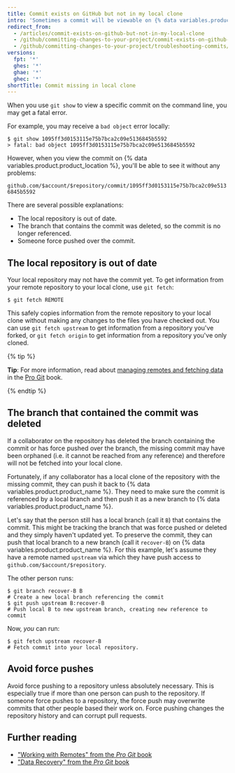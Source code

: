 ```yaml
---
title: Commit exists on GitHub but not in my local clone
intro: 'Sometimes a commit will be viewable on {% data variables.product.product_name %}, but will not exist in your local clone of the repository.'
redirect_from:
  - /articles/commit-exists-on-github-but-not-in-my-local-clone
  - /github/committing-changes-to-your-project/commit-exists-on-github-but-not-in-my-local-clone
  - /github/committing-changes-to-your-project/troubleshooting-commits/commit-exists-on-github-but-not-in-my-local-clone
versions:
  fpt: '*'
  ghes: '*'
  ghae: '*'
  ghec: '*'
shortTitle: Commit missing in local clone
---
```

When you use `git show` to view a specific commit on the command line, you may get a fatal error.

For example, you may receive a `bad object` error locally:

```shell
$ git show 1095ff3d0153115e75b7bca2c09e5136845b5592
> fatal: bad object 1095ff3d0153115e75b7bca2c09e5136845b5592
```

However, when you view the commit on {% data variables.product.product_location %}, you'll be able to see it without any problems:

`github.com/$account/$repository/commit/1095ff3d0153115e75b7bca2c09e5136845b5592`

There are several possible explanations:

* The local repository is out of date.
* The branch that contains the commit was deleted, so the commit is no longer referenced.
* Someone force pushed over the commit.

## The local repository is out of date

Your local repository may not have the commit yet. To get information from your remote repository to your local clone, use `git fetch`:

```shell
$ git fetch REMOTE
```

This safely copies information from the remote repository to your local clone without making any changes to the files you have checked out.
You can use `git fetch upstream` to get information from a repository you've forked, or `git fetch origin` to get information from a repository you've only cloned.

{% tip %}

**Tip**: For more information, read about [managing remotes and fetching data](https://git-scm.com/book/en/Git-Basics-Working-with-Remotes) in the [Pro Git](https://git-scm.com/book) book.

{% endtip %}

## The branch that contained the commit was deleted

If a collaborator on the repository has deleted the branch containing the commit
or has force pushed over the branch, the missing commit may have been orphaned
(i.e. it cannot be reached from any reference) and therefore will not be fetched
into your local clone.

Fortunately, if any collaborator has a local clone of the repository with the
missing commit, they can push it back to {% data variables.product.product_name %}.  They need to make sure the commit
is referenced by a local branch and then push it as a new branch to {% data variables.product.product_name %}.

Let's say that the person still has a local branch (call it `B`) that contains
the commit.  This might be tracking the branch that was force pushed or deleted
and they simply haven't updated yet.  To preserve the commit, they can push that
local branch to a new branch (call it `recover-B`) on {% data variables.product.product_name %}.  For this example,
let's assume they have a remote named `upstream` via which they have push access
to `github.com/$account/$repository`.

The other person runs:

```shell
$ git branch recover-B B
# Create a new local branch referencing the commit
$ git push upstream B:recover-B
# Push local B to new upstream branch, creating new reference to commit
```

Now, *you* can run:

```shell
$ git fetch upstream recover-B
# Fetch commit into your local repository.
```

## Avoid force pushes

Avoid force pushing to a repository unless absolutely necessary. This is especially true if more than one person can push to the repository. If someone force pushes to a repository, the force push may overwrite commits that other people based their work on. Force pushing changes the repository history and can corrupt pull requests.

## Further reading

- ["Working with Remotes" from the _Pro Git_ book](https://git-scm.com/book/en/Git-Basics-Working-with-Remotes)
- ["Data Recovery" from the _Pro Git_ book](https://git-scm.com/book/en/Git-Internals-Maintenance-and-Data-Recovery)
